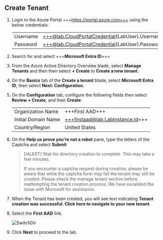## Create Tenant

1. Login to the Azure Portal +++https://portal.azure.com+++ using the below credentials:

    |||
    |--|--|
    |Username|+++@lab.CloudPortalCredential(LabUser).Username+++|
    |Password|+++@lab.CloudPortalCredential(LabUser).Password+++|

1. Search for and select +++**Microsoft Entra ID**+++

1. From the Azure Active Directory Overview blade, select **Manage Tenants** and then then select **+ Create** to **Create a new tenant**.

1. On the **Basics** tab of the **Create a tenant** blade, select **Microsoft Entra ID**, then select **Next: Configuration**.

1. On the **Configuration** tab, configure the following fields then select **Review + Create**, and then **Create**:

    |||
    |--|--|
    | Organization Name | +++First AAD+++ |
    | Initial Domain Name | +++firstaad@lab.LabInstance.Id+++ |
    | Country/Region | United States |

1. On the **Help us prove you're not a robot** pane, type the letters of the Captcha and select **Submit** 

    > [!ALERT] Wait for directory creation to complete. This may take a few minutes.
    > 
    > If you encounter a captcha request during creation, please be aware that while the captcha form may fail the tenant may still be created. Please check the manage tenant section before reattempting the tenant creation process. We have escalated the issue with Microsoft for assistance.

1. When the Tenant has been created, you will see text indicating **Tenant creation was successful.  Click here to navigate to your new tenant**.

1. Select the **First AAD** link.

    ![SwitchDir](images/FirstAAD.PNG)

1. Click **Next** to proceed to the lab.
